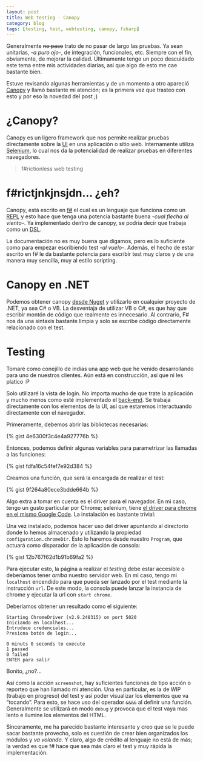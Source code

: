 ```yaml
---
layout: post
title: Web testing - Canopy
category: blog
tags: [testing, test, webtesting, canopy, fsharp]
---
```


Generalmente <del>no paso</del> trato de no pasar de largo las pruebas. Ya sean unitarias, *-a puro ojo-*, de integración, funcionales, etc. Siempre con el fin, obviamente, de mejorar la calidad. Últimamente tengo un poco descuidado este tema entre mis actividades diarias, asi que algo de esto me cae bastante bien.

Estuve revisando algunas herramientas y de un momento a otro apareció [Canopy](https://lefthandedgoat.github.io/canopy/) y llamó bastante mi atención; es la primera vez que trasteo con esto y por eso la novedad del post ;)

# ¿Canopy?
Canopy es un ligero framework que nos permite realizar pruebas directamente sobre la [UI](https://en.wikipedia.org/wiki/User_interface) en una aplicación o sitio web. Internamente utiliza [Selenium](http://www.seleniumhq.org/), lo cual nos da la potencialidad de realizar pruebas en diferentes navegadores.

> f#rictionless web testing

# f#rictjnkjnsjdn… ¿eh?
Canopy, está escrito en [f#](http://fsharp.org/) el cual es un lenguaje que funciona como un [REPL](https://en.wikipedia.org/wiki/Read%E2%80%93eval%E2%80%93print_loop) y esto hace que tenga una potencia bastante buena *-cual flecha al viento-*. Ya implementado dentro de canopy, se podría decir que trabaja como un [DSL](https://en.wikipedia.org/wiki/Domain-specific_language).

La documentación no es muy buena que digamos, pero es lo suficiente como para empezar escribiendo test *-al vuelo-*. Además, el hecho de estar escrito en f# le da bastante potencia para escribir test muy claros y de una manera muy sencilla, muy al estilo scripting.

# Canopy en .NET
Podemos obtener canopy [desde Nuget](https://www.nuget.org/packages/canopy/) y utilizarlo en cualquier proyecto de .NET, ya sea C# o VB. La desventaja de utilizar VB o C#, es que hay que escribir montón de código que realmente es innecesario. Al contrario, F# nos da una sintaxis bastante limpia y solo se escribe código directamente relacionado con el test.

# Testing
Tomaré como conejillo de indias una app web que he venido desarrollando para uno de nuestros clientes. Aún está en construcción, así que ni les platico :P

Solo utilizaré la vista de login. No importa mucho de que trate la aplicación y mucho menos como esté implementado el [back-end](https://en.wikipedia.org/wiki/Front_and_back_ends). Se trabaja directamente con los elementos de la UI, así que estaremos interactuando directamente con el navegador.

Primeramente, debemos abrir las bibliotecas necesarias:

{% gist 4e6300f3c4e4a927776b %}

Entonces, podemos definir algunas variables para parametrizar las llamadas a las funciones:

{% gist fdfa16c54fef7e92d384 %}

Creamos una función, que será la encargada de realizar el test:

{% gist 9f264a80ece3bdde664b %}

Algo extra a tomar en cuenta es el driver para el navegador. En mi caso, tengo un gusto particular por Chrome; selenium, tiene [el driver para chrome en el mismo Google Code](https://code.google.com/p/selenium/downloads/list). La instalación es bastante trivial:

Una vez instalado, podemos hacer uso del driver apuntando al directorio donde lo hemos almacenado y utilizando la propiedad `configuration.chromeDir`. Esto lo haremos desde nuestro `Program`, que actuará como disparador de la aplicación de consola:

{% gist 12b767f62d1b91b69fa2 %}

Para ejecutar esto, la página a realizar el *testing* debe estar accesible o deberíamos tener *arriba* nuestro servidor web. En mi caso, tengo mi `localhost` encendido para que pueda ser lanzado por el test mediante la instrucción `url`. De este modo, la consola puede lanzar la instancia de chrome y ejecutar la url con `start chrome`.

Deberíamos obtener un resultado como el siguiente:

    Starting ChromeDriver (v2.9.248315) on port 5020
    Iniciando en localhost...
    Introduce credenciales...
    Presiona botón de login...

    0 minuts 0 seconds to execute
    1 passed
    0 failed
    ENTER para salir

Bonito, ¿no?…

Así como la acción `screenshot`, hay suficientes funciones de tipo acción o reporteo que han llamado mi atención. Una en particular, es la de WIP (trabajo en progreso) del test y asi poder visualizar los elementos que va “tocando”. Para esto, se hace uso del operador `&&&&` al definir una función. Generalmente se utilizará en modo `debug` y provoca que el test vaya mas lento e ilumine los elementos del HTML.

Sinceramente, me ha parecido bastante interesante y creo que se le puede sacar bastante provecho, solo es cuestión de crear bien organizados los módulos y *va volando*. Y claro, algo de crédito al lenguaje no está de más; la verdad es que f# hace que sea más claro el test y muy rápida la implementación.
